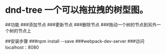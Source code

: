 # dnd-tree 一个可以拖拉拽的树型图。

##功能
  ###添加节点
  ###更新节点
  ###删除节点
  ###拖动一个树的节点到另外一个树的节点上
 
##安装步骤
  ###npm install --save
  ###webpack-dev-server
  ###访问localhost：8080
